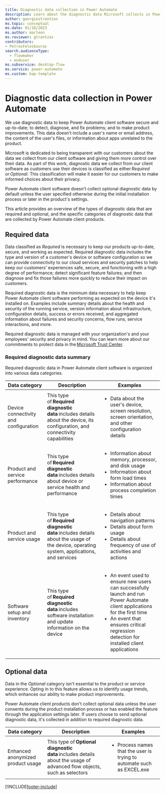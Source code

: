 ```yaml
---
title: Diagnostic data collection in Power Automate
description: Learn about the diagnostic data Microsoft collects in Power Automate.
author: georgiostrantzas
ms.topic: conceptual
ms.date: 01/10/2023
ms.author: marleon
ms.reviewer: gtrantzas
contributors:
- PetrosFeleskouras
search.audienceType: 
  - flowmaker
  - enduser
ms.subservice: desktop-flow
ms.service: power-automate
ms.custom: bap-template
---
```


# Diagnostic data collection in Power Automate

We use diagnostic data to keep Power Automate client software secure and up-to-date; to detect, diagnose, and fix problems; and to make product improvements. This data doesn't include a user's name or email address, the content of the user's files, or information about apps unrelated to the product.

Microsoft is dedicated to being transparent with our customers about the data we collect from our client software and giving them more control over their data. As part of this work, diagnostic data we collect from our client software as customers use their devices is classified as either *Required* or *Optional*. This classification will make it easier for our customers to make informed choices about their privacy.

Power Automate client software doesn't collect optional diagnostic data by default unless the user specified otherwise during the initial installation process or later in the product's settings.

This article provides an overview of the types of diagnostic data that are required and optional, and the specific categories of diagnostic data that are collected by Power Automate client products.

## Required data

Data classified as *Required* is necessary to keep our products up-to-date, secure, and working as expected. Required diagnostic data includes the type and version of a customer's device or software configuration so we can provide connectivity to our cloud services and security patches to help keep our customers' experiences safe, secure, and functioning with a high degree of performance; detect significant feature failures; and then diagnose and fix those failures more quickly to reduce their impact on customers.

Required diagnostic data is the minimum data necessary to help keep Power Automate client software performing as expected on the device it's installed on. Examples include summary details about the health and security of the running service, version information about infrastructure, configuration details, success or errors received, and aggregated information about failures and security concerns, flow runs, service interactions, and more.

Required diagnostic data is managed with your organization's and your employees' security and privacy in mind. You can learn more about our commitments to protect data in the [Microsoft Trust Center](https://www.microsoft.com/trust-center/privacy).

### Required diagnostic data summary

Required diagnostic data in Power Automate client software is organized into various data categories.

|Data category|Description|Examples|
|----|-----|----|
|Device connectivity and configuration|This type of **Required diagnostic data** includes details about the device, its configuration, and connectivity capabilities|<ul><li>Data about the user's device, screen resolution, screen orientation, and other configuration details</li></ul>|
|Product and service performance|This type of **Required diagnostic data** includes details about device or service health and performance|<ul><li>Information about memory, processor, and disk usage</li><li> Information about form load times</li><li>Information about process completion times</li></ul>|
|Product and service usage|This type of **Required diagnostic data** includes details about the usage of the device, operating system, applications, and services|<ul><li>Details about navigation patterns </li><li>Details about form usage</li><li>Details about frequency of use of activities and actions</li></ul>|
|Software setup and inventory|This type of **Required diagnostic data** includes software installation and update information on the device|<ul><li>An event used to ensure new users can successfully launch and run Power Automate client applications for the first time</li><li>An event that ensures critical regression detection for installed client applications</li></ul>|

## Optional data

Data in the *Optional* category isn't essential to the product or service experience. Opting in to this feature allows us to identify usage trends, which enhances our ability to make product improvements.

Power Automate client products don't collect optional data unless the user consents during the product installation process or has enabled the feature through the application settings later. If users choose to send optional diagnostic data, it's collected in addition to required diagnostic data.

|Data category|Description|Examples|
|----|-----|----|
|Enhanced anonymized product usage|This type of **Optional diagnostic data** includes details about the usage of advanced flow objects, such as selectors|<ul><li>Process names that the user is trying to automate such as EXCEL.exe</li></ul>|

[!INCLUDE[footer-include](../includes/footer-banner.md)]
